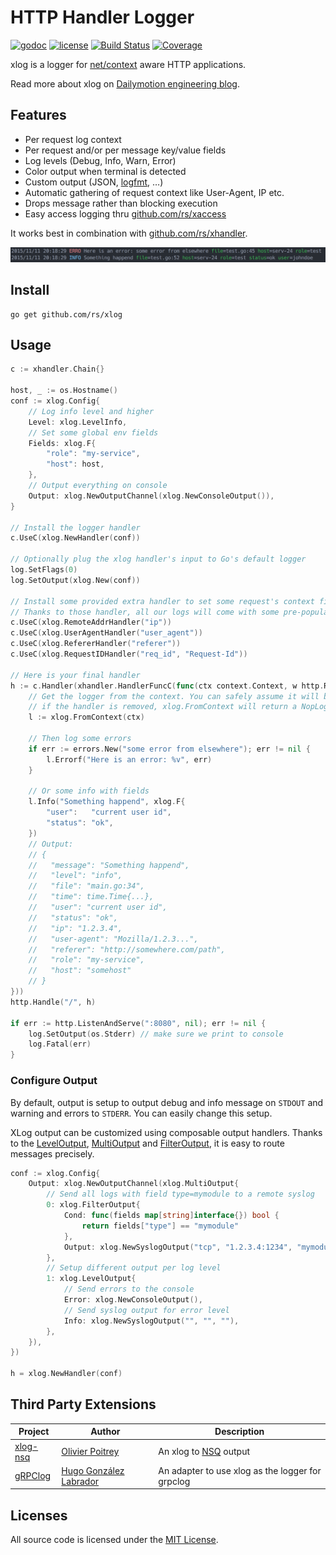 # HTTP Handler Logger

[![godoc](http://img.shields.io/badge/godoc-reference-blue.svg?style=flat)](https://godoc.org/github.com/rs/xlog) [![license](http://img.shields.io/badge/license-MIT-red.svg?style=flat)](https://raw.githubusercontent.com/rs/xlog/master/LICENSE) [![Build Status](https://travis-ci.org/rs/xlog.svg?branch=master)](https://travis-ci.org/rs/xlog) [![Coverage](http://gocover.io/_badge/github.com/rs/xlog)](http://gocover.io/github.com/rs/xlog)

xlog is a logger for [net/context](https://godoc.org/golang.org/x/net/context) aware HTTP applications.

Read more about xlog on [Dailymotion engineering blog](http://engineering.dailymotion.com/our-way-to-go/).

## Features

- Per request log context
- Per request and/or per message key/value fields
- Log levels (Debug, Info, Warn, Error)
- Color output when terminal is detected
- Custom output (JSON, [logfmt](https://github.com/kr/logfmt), …)
- Automatic gathering of request context like User-Agent, IP etc.
- Drops message rather than blocking execution
- Easy access logging thru [github.com/rs/xaccess](https://github.com/rs/xaccess)

It works best in combination with [github.com/rs/xhandler](https://github.com/rs/xhandler).

![](screenshot.png)

## Install

    go get github.com/rs/xlog

## Usage

```go
c := xhandler.Chain{}

host, _ := os.Hostname()
conf := xlog.Config{
    // Log info level and higher
    Level: xlog.LevelInfo,
    // Set some global env fields
    Fields: xlog.F{
        "role": "my-service",
        "host": host,
    },
    // Output everything on console
    Output: xlog.NewOutputChannel(xlog.NewConsoleOutput()),
}

// Install the logger handler
c.UseC(xlog.NewHandler(conf))

// Optionally plug the xlog handler's input to Go's default logger
log.SetFlags(0)
log.SetOutput(xlog.New(conf))

// Install some provided extra handler to set some request's context fields.
// Thanks to those handler, all our logs will come with some pre-populated fields.
c.UseC(xlog.RemoteAddrHandler("ip"))
c.UseC(xlog.UserAgentHandler("user_agent"))
c.UseC(xlog.RefererHandler("referer"))
c.UseC(xlog.RequestIDHandler("req_id", "Request-Id"))

// Here is your final handler
h := c.Handler(xhandler.HandlerFuncC(func(ctx context.Context, w http.ResponseWriter, r *http.Request) {
    // Get the logger from the context. You can safely assume it will be always there,
    // if the handler is removed, xlog.FromContext will return a NopLogger
    l := xlog.FromContext(ctx)

    // Then log some errors
    if err := errors.New("some error from elsewhere"); err != nil {
        l.Errorf("Here is an error: %v", err)
    }

    // Or some info with fields
    l.Info("Something happend", xlog.F{
        "user":   "current user id",
        "status": "ok",
    })
    // Output:
    // {
    //   "message": "Something happend",
    //   "level": "info",
    //   "file": "main.go:34",
    //   "time": time.Time{...},
    //   "user": "current user id",
    //   "status": "ok",
    //   "ip": "1.2.3.4",
    //   "user-agent": "Mozilla/1.2.3...",
    //   "referer": "http://somewhere.com/path",
    //   "role": "my-service",
    //   "host": "somehost"
    // }
}))
http.Handle("/", h)

if err := http.ListenAndServe(":8080", nil); err != nil {
    log.SetOutput(os.Stderr) // make sure we print to console
    log.Fatal(err)
}
```

### Configure Output

By default, output is setup to output debug and info message on `STDOUT` and warning and errors to `STDERR`. You can easily change this setup.

XLog output can be customized using composable output handlers. Thanks to the [LevelOutput](https://godoc.org/github.com/rs/xlog#LevelOutput), [MultiOutput](https://godoc.org/github.com/rs/xlog#MultiOutput) and [FilterOutput](https://godoc.org/github.com/rs/xlog#FilterOutput), it is easy to route messages precisely.

```go
conf := xlog.Config{
    Output: xlog.NewOutputChannel(xlog.MultiOutput{
        // Send all logs with field type=mymodule to a remote syslog
        0: xlog.FilterOutput{
            Cond: func(fields map[string]interface{}) bool {
                return fields["type"] == "mymodule"
            },
            Output: xlog.NewSyslogOutput("tcp", "1.2.3.4:1234", "mymodule"),
        },
        // Setup different output per log level
        1: xlog.LevelOutput{
            // Send errors to the console
            Error: xlog.NewConsoleOutput(),
            // Send syslog output for error level
            Info: xlog.NewSyslogOutput("", "", ""),
        },
    }),
})

h = xlog.NewHandler(conf)
```

## Third Party Extensions

| Project | Author | Description |
|---------|--------|-------------|
| [xlog-nsq](https://github.com/rs/xlog-nsq) | [Olivier Poitrey](https://github.com/rs) | An xlog to [NSQ](http://nsq.io) output
| [gRPClog](https://github.com/clawio/grpcxlog) | [Hugo González Labrador](https://github.com/labkode) | An adapter to use xlog as the logger for grpclog

## Licenses

All source code is licensed under the [MIT License](https://raw.github.com/rs/xlog/master/LICENSE).
